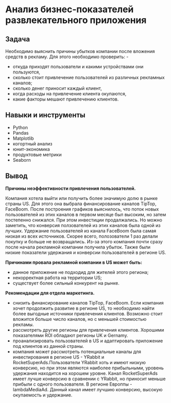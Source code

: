 # Анализ бизнес-показателей развлекательного приложения

## Задача 

Необходимо выяснить причины убытков компании после вложения средств в рекламу. Для этого необходимо проверить: - 

 - откуда приходят пользователи и какими устройствами они пользуются,
 - сколько стоит привлечение пользователей из различных рекламных каналов;
 - сколько денег приносит каждый клиент,
 - когда расходы на привлечение клиента окупаются,
 - какие факторы мешают привлечению клиентов.

## Навыки и инструменты

- Python
- Pandas
- Matplotlib
- когортный анализ
- юнит-экономика
- продуктовые метрики
- Seaborn

## Вывод

**Причины неэффективности привлечения пользователей.**

Компания хотела выйти или получить более значимую долю в рынке страны US. Для этого она выбрала финансирование каналов TipTop, FaceBoom. После построения графиков выяснилось, что поток новых пользователей из этих каналов в первом месяце был высоким, но затем постепенно снижался. При этом инвестиции продалжались. Но можно заметить, что конверсия ползователей из этих каналов была одной из лучших. Удержание пользователей из канала FaceBoom была самая низкая из всех источников. Скорее всего, полозователи 1 раз делали покупку и больше не возвращались. Из-за этого компания почти сразу после начала рекламной компании получила убыток. Также были низкие показатели удержания и конверсии пользователей в регионе US.

**Причинами провала рекламной компании в US может быть:**

- данное приложение не подходид для жителей этого региона;
- некорректная работа на территории US;
- существует более сильный конкурент на рынке.
  
**Рекомендации для отдела маркетинга.**

- снизить финансирование каналов TipTop, FaceBoom. Если компания хочет продолжить развитие в регионе US, то необходимо найти более выгодные источники привлечения клиентов. Возможно стоит вложится больше число каналов, но с меньшей стоимостью рекламы.
- рассмотреть другие регионы для привлечения клиентов. Хорошими показателями ROI обладают регионы UK и Gernamy.
- проанализировать пользователей в US и адаптировать приложение под клиентов из данной страны.
- компания может рассмотреть потенциальные каналы для инвестирования в регионе US - YRabbit и RocketSuperAds.Пользователи YRabbit хоть и имеют низкую конверсию, но при этом являются наиболее прибыльными, уровень удержания находится на хорошем уровне. Канал RocketSuperAds имеет лучше конверсию в сравнении с YRabbit, но приносит меньше прибыли с одного пользователя. В регионе Европпы - lambdaMediaAd. Данный канал имеет лучшию конверсию, высокую окупаемость и удержание.
